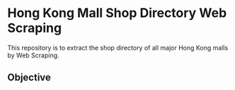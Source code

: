 # Hong Kong Mall Shop Directory Web Scraping
This repository is to extract the shop directory of all major Hong Kong malls by Web Scraping.


## Objective
